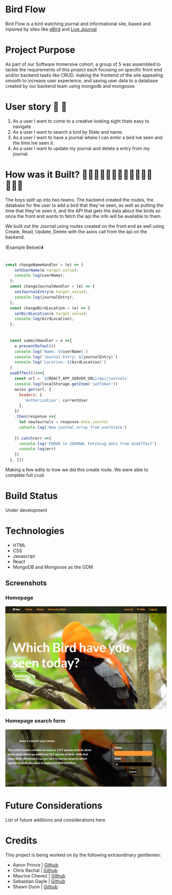 # Bird Flow
Bird Flow is a bird watching journal and informational site, based and inpsired by sites like [eBird](https://ebird.org/home) and [Live Journal](https://www.livejournal.com)

# Project Purpose
As part of our Software Immersive cohort, a group of 5 was assembled to tackle the requirements of this project each focusing on specific front end and/or backend tasks like CRUD. making the frontend of the site appealing smooth to increase user experience, and saving user data to a database created by our backend team using mongodb and mongoose.


# User story 🧐 🤔
1. As a user I want to come to a creative looking sight thats easy to navigate
2. As a user I want to search a bird by State and name.
3. As a user I want to have a journal where I can enter a bird Ive seen and the time Ive seen it.
4. As a user I want to update my journal and delete a entry from my journal.

# How was it Built? 👨🏾‍💻👨🏽‍💻👨🏼‍💻👨🏻‍💻👨🏼‍💻
The boys split up into two teams. The backend created the routes, the database for the user to add a bird that they've seen, as well as putting the time that they've seen it, and the API that gets the data about the birds so once the front end wants to fetch the api the info will be available to them. 

We built out the Journal using routes created on the front end as well using Create, Read, Update, Delete with the axios call from the api on the backend. 

(Example Below)⬇️
``` javascript

const changeNameHandler = (e) => {
    setUserName(e.target.value);
    console.log(userName);
  };
  const changeJournalHandler = (e) => {
    setJournalEntry(e.target.value);
    console.log(journalEntry);
  };
  const changeBirdLocation = (e) => {
    setBirdLocation(e.target.value);
    console.log(birdLocation);
  };


  const submitHandler = e =>{
    e.preventDefault()
    console.log(`Name: ${userName}`)
    console.log(`Journal Entry: ${journalEntry}`)
    console.log(`Location: ${birdLocation}`)
  }
  useEffect(()=>{
    const url = `${REACT_APP_SERVER_URL}/api/journals`
    console.log(localStorage.getItem('jwtToken'))
    axios.get(url, {
      headers: {
        'Authorization': currentUser
      },
    })
    .then(response =>{
      let newJournals = response.data.journal
      console.log('New journal array from userState')

    }).catch(err =>{
      console.log('ERROR in JOURNAL Fetching data from UseEffect')
      console.log(err)
    })
  }, [])

```
Making a few edits to how we did this create route. We were able to complete full crud.


# Build Status
Under development

# Technologies
* HTML
* CSS
* Javascript
* React
* MongoDB and Mongoose as the ODM 

## Screenshots
### Homepage
![Homepage Screenshot](img/homepage-screenshot.png)
### Homepage search form
![Homepage search form](img/homepage-birdsearch.png)


# Future Considerations


List of future additions and considerations here


# Credits
This project is being worked on by the following extraordinary gentlemen:
* Aaron Prince | [Github](https://github.com/aprin418)
* Chris Rachal | [Github](https://github.com/chrisrachal)
* Maurice Chevez | [Github](https://github.com/mauricechevez)
* Sebastian Gayle | [Github](https://github.com/Purplepro)
* Shawn Dunn | [Github](https://github.com/jshawndunn)

